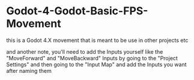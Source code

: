 # Godot-4-Godot-Basic-FPS-Movement
this is a Godot 4.X movement that is meant to be use in other projects etc

and another note, you'll need to add the Inputs yourself like the "MoveForward" and "MoveBackward" Inputs by going to the "Project Settings" and then going to the "Input Map" and add the Inputs you want after naming them
